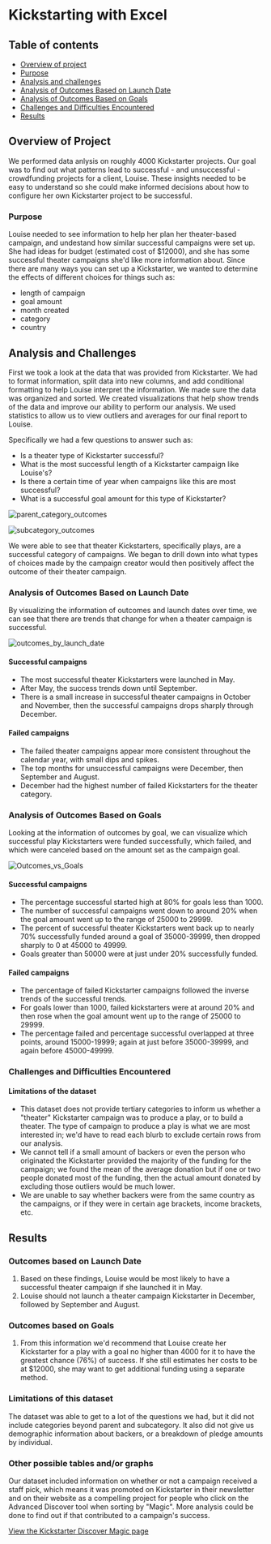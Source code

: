 # Kickstarting with Excel
## Table of contents
* [Overview of project](#overview-of-project)
* [Purpose](#purpose)
* [Analysis and challenges](#analysis-and-challenges)
* [Analysis of Outcomes Based on Launch Date](#analysis-of-outcomes-based-on-launch-date)
* [Analysis of Outcomes Based on Goals](#analysis-of-outcomes-based-on-goals)
* [Challenges and Difficulties Encountered](#challenges-and-difficulties-encountered)
* [Results](#results)

## Overview of Project
We performed data anlysis on roughly 4000 Kickstarter projects. Our goal was to find out what patterns lead to successful - and unsuccessful - crowdfunding projects for a client, Louise. These insights needed to be easy to understand so she could make informed decisions about how to configure her own Kickstarter project to be successful.

### Purpose
Louise needed to see information to help her plan her theater-based campaign, and undestand how similar successful campaigns were set up. She had ideas for budget (estimated cost of $12000), and she has some successful theater campaigns she'd like more information about. Since there are many ways you can set up a Kickstarter, we wanted to determine the effects of different choices for things such as:
* length of campaign
* goal amount
* month created
* category
* country

## Analysis and Challenges

First we took a look at the data that was provided from Kickstarter. We had to format information, split data into new columns, and add conditional formatting to help Louise interpret the information. We made sure the data was organized and sorted. We created visualizations that help show trends of the data and improve our ability to perform our analysis. We used statistics to allow us to view outliers and averages for our final report to Louise.

Specifically we had a few questions to answer such as: 
- Is a theater type of Kickstarter successful?
- What is the most successful length of a Kickstarter campaign like Louise's? 
- Is there a certain time of year when campaigns like this are most successful? 
- What is a successful goal amount for this type of Kickstarter?

![parent_category_outcomes](/resources/Parent_category_outcomes.png)

![subcategory_outcomes](/resources/Parent_category_outcomes.png)

We were able to see that theater Kickstarters, specifically plays, are a successful category of campaigns. We began to drill down into what types of choices made by the campaign creator would then positively affect the outcome of their theater campaign.

### Analysis of Outcomes Based on Launch Date
By visualizing the information of outcomes and launch dates over time, we can see that there are trends that change for when a theater campaign is successful. 

![outcomes_by_launch_date](/resources/Theater_outcomes_vs_launch.png)

#### Successful campaigns
* The most successful theater Kickstarters were launched in May. 
* After May, the success trends down until September. 
* There is a small increase in successful theater campaigns in October and November, then the successful campaigns drops sharply through December. 
#### Failed campaigns
* The failed theater campaigns appear more consistent throughout the calendar year, with small dips and spikes. 
* The top months for unsuccessful campaigns were December, then September and August.
* December had the highest number of failed Kickstarters for the theater category.

### Analysis of Outcomes Based on Goals
Looking at the information of outcomes by goal, we can visualize which successful play Kickstarters were funded successfully, which failed, and which were canceled based on the amount set as the campaign goal. 

![Outcomes_vs_Goals](/resources/Outcomes_vs_Goals.png)

#### Successful campaigns
* The percentage successful started high at 80% for goals less than 1000.
* The number of successful campaigns went down to around 20% when the goal amount went up to the range of 25000 to 29999. 
* The percent of successful theater Kickstarters went back up to nearly 70% successfully funded around a goal of 35000-39999, then dropped sharply to 0 at 45000 to 49999. 
* Goals greater than 50000 were at just under 20% successfully funded.
#### Failed campaigns
* The percentage of failed Kickstarter campaigns followed the inverse trends of the successful trends.
* For goals lower than 1000, failed kickstarters were at around 20% and then rose when the goal amount went up to the range of 25000 to 29999. 
* The percentage failed and percentage successful overlapped at three points, around 15000-19999; again at just before 35000-39999, and again before 45000-49999. 

### Challenges and Difficulties Encountered
#### Limitations of the dataset
- This dataset does not provide tertiary categories to inform us whether a "theater" Kickstarter campaign was to produce a play, or to build a theater. The type of campaign to produce a play is what we are most interested in; we'd have to read each blurb to exclude certain rows from our analysis.
- We cannot tell if a small amount of backers or even the person who originated the Kickstarter provided the majority of the funding for the campaign; we found the mean of the average donation but if one or two people donated most of the funding, then the actual amount donated by excluding those outliers would be much lower.
- We are unable to say whether backers were from the same country as the campaigns, or if they were in certain age brackets, income brackets, etc.

## Results

### Outcomes based on Launch Date
1. Based on these findings, Louise would be most likely to have a successful theater campaign if she launched it in May. 
1. Louise should not launch a theater campaign Kickstarter in December, followed by September and August.
### Outcomes based on Goals
1. From this information we'd recommend that Louise create her Kickstarter for a play with a goal no higher than 4000 for it to have the greatest chance (76%) of success. If she still estimates her costs to be at $12000, she may want to get additional funding using a separate method.
### Limitations of this dataset
The dataset was able to get to a lot of the questions we had, but it did not include categories beyond parent and subcategory. It also did not give us demographic information about backers, or a breakdown of pledge amounts by individual.
### Other possible tables and/or graphs
Our dataset included information on whether or not a campaign received a staff pick, which means it was promoted on Kickstarter in their newsletter and on their website as a compelling project for people who click on the Advanced Discover tool when sorting by "Magic". More analysis could be done to find out if that contributed to a campaign's success.

[View the Kickstarter Discover Magic page](https://www.kickstarter.com/discover/advanced)
